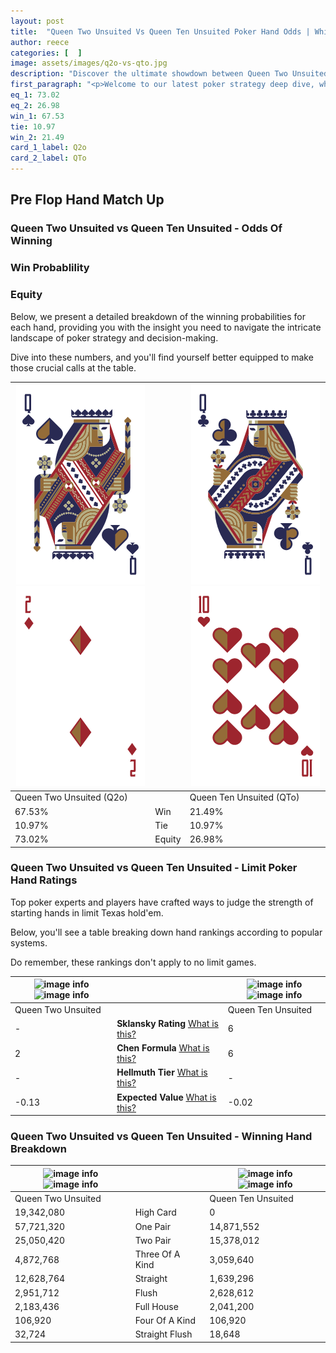 ```yaml
---
layout: post
title:  "Queen Two Unsuited Vs Queen Ten Unsuited Poker Hand Odds | Which Is The Better Hand In Poker? A Complete Guide"
author: reece
categories: [  ]
image: assets/images/q2o-vs-qto.jpg
description: "Discover the ultimate showdown between Queen Two Unsuited and Queen Ten Unsuited in poker! Uncover the odds, strategies, and scenarios where one hand triumphs over the other. Get ready to up your poker game with this thrilling analysis."
first_paragraph: "<p>Welcome to our latest poker strategy deep dive, where we're pitting two distinct hands against each other in a high-stakes showdown: Queen Two Unsuited vs Queen Ten Unsuited.</p><p>In the dynamic world of poker, every decision counts, and knowing which hand holds the upper hand is key to your success at the table.</p><p>In this article, we'll dissect these two hands, explore the scenarios where one dominates the other, and equip you with the knowledge to make strategic choices that can tip the odds in your favor.</p><p>Get ready to unravel the intriguing dynamics of these poker hands and elevate your game to new heights.</p>"
eq_1: 73.02
eq_2: 26.98
win_1: 67.53
tie: 10.97
win_2: 21.49
card_1_label: Q2o
card_2_label: QTo
---
```




[comment]: # (sp0)

## Pre Flop Hand Match Up

<div class="table hand-ratings" markdown="1"> 



### Queen Two Unsuited vs Queen Ten Unsuited - Odds Of Winning


  
<div class="row graphs"> 
<div class="col-lg-6">
    <h3>Win Probablility</h3>
    <canvas id="WinChart"></canvas>
</div>
<div class="col-lg-6">
    <h3>Equity</h3>
    <canvas id="EquityChart"></canvas>
</div>
</div>

  Below, we present a detailed breakdown of the winning probabilities for each hand, providing you with the insight you need to navigate the intricate landscape of poker strategy and decision-making. 

Dive into these numbers, and you'll find yourself better equipped to make those crucial calls at the table.


    
| ![image info](assets/images/hand1/q.png) ![image info](assets/images/hand1/2o.png) |  | ![image info](assets/images/hand2/q.png) ![image info](assets/images/hand2/to.png) |
| -------- | -------- | -------- |
| Queen Two Unsuited (Q2o) |  | Queen Ten Unsuited (QTo) |
| 67.53% | Win | 21.49% |
| 10.97% | Tie | 10.97% |
| 73.02% | Equity | 26.98% |




[comment]: # (sp1)



### Queen Two Unsuited vs Queen Ten Unsuited - Limit Poker Hand Ratings

Top poker experts and players have crafted ways to judge the strength of starting hands in limit Texas hold'em. 

Below, you'll see a table breaking down hand rankings according to popular systems. 

Do remember, these rankings don't apply to no limit games.


    
| ![image info](https://www.riverpairs.com/assets/images/hand1/q.png) ![image info](https://www.riverpairs.com/assets/images/hand1/2o.png) |  | ![image info](https://www.riverpairs.com/assets/images/hand2/q.png) ![image info](https://www.riverpairs.com/assets/images/hand2/to.png) |
| -------- | -------- | -------- |
| Queen Two Unsuited |  | Queen Ten Unsuited |
| - | **Sklansky Rating** [What is this?](/sklansky-rating-explained) | 6 |
| 2 | **Chen Formula** [What is this?](/chen-formula-explained) | 6 |
| - | **Hellmuth Tier** [What is this?](/Hellmuth-tier-explained) | - |
| -0.13 | **Expected Value** [What is this?](/expected-value-explained) | -0.02 |




[comment]: # (sp2)



### Queen Two Unsuited vs Queen Ten Unsuited - Winning Hand Breakdown


    
| ![image info](https://www.riverpairs.com/assets/images/hand1/q.png) ![image info](https://www.riverpairs.com/assets/images/hand1/2o.png) |  | ![image info](https://www.riverpairs.com/assets/images/hand2/q.png) ![image info](https://www.riverpairs.com/assets/images/hand2/to.png) |
| -------- | -------- | -------- |
| Queen Two Unsuited |  | Queen Ten Unsuited |
| 19,342,080 | High Card | 0 |
| 57,721,320 | One Pair | 14,871,552 |
| 25,050,420 | Two Pair | 15,378,012 |
| 4,872,768 | Three Of A Kind | 3,059,640 |
| 12,628,764 | Straight | 1,639,296 |
| 2,951,712 | Flush | 2,628,612 |
| 2,183,436 | Full House | 2,041,200 |
| 106,920 | Four Of A Kind | 106,920 |
| 32,724 | Straight Flush | 18,648 |




[comment]: # (sp3)



</div>

[comment]: # (sp4)



[comment]: # (sp5)


